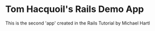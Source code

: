 # Tom Hacquoil's Rails Demo App

This is the second 'app' created in the Rails Tutorial by Michael Hartl
